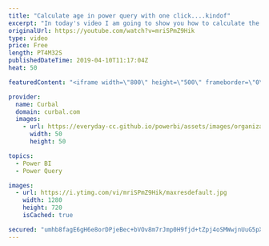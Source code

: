 ```yaml
---
title: "Calculate age in power query with one click....kindof"
excerpt: "In today's video I am going to show you how to calculate the age of a person based on the birth date in one click...well, almost, say about 4. Hopefully one click soon @powerbi? #powerbi #curbal #powerquery  Here you can download all the pbix files: https://curbal.com/donwload-center  SUBSCRIBE to learn"
originalUrl: https://youtube.com/watch?v=mriSPmZ9Hik
type: video
price: Free
length: PT4M32S
publishedDateTime: 2019-04-10T11:17:04Z
heat: 50

featuredContent: "<iframe width=\"800\" height=\"500\" frameborder=\"0\" src=\"https://www.youtube.com/embed/mriSPmZ9Hik\" allow=\"accelerometer; autoplay; encrypted-media; gyroscope; picture-in-picture\" allowfullscreen></iframe>"

provider:
  name: Curbal
  domain: curbal.com
  images:
    - url: https://everyday-cc.github.io/powerbi/assets/images/organizations/curbal.com-50x50.jpg
      width: 50
      height: 50

topics:
  - Power BI
  - Power Query

images:
  - url: https://i.ytimg.com/vi/mriSPmZ9Hik/maxresdefault.jpg
    width: 1280
    height: 720
    isCached: true

secured: "umhb8fagE6gH6e8orDPjeBec+bVOv8m7rJmp0H9fjd+tZpj4oSMWwjnUuG5pX0iZy+KT3BhzsbMiOeqVmoTveBJW4X/iXO9rFyCZuSoHq/D489wK3WAe3dmoDwkoy7mrhj0M9wFURw57nZVp0JZMtNgblCJEBPGhwkgP3ofS+rmgcIrU3km8IsINPON5nbr7mlTCu63LsOK32hii3KLtpIi8rtrv6VoW4WPE/4B/+kUD6jUTa5Zf4/ljSr+xb102O2zzzK2X+JA+xTedK0m86l8IQoG8uCWVVbFFOaBsOot49DGq56KEPnd0g9qPP2Gd4FaafhcnvAU+syixmGl37fTmqrp3+aBte7mKO9hs5IuKElwWj2/wjLlX69L0W6T0k96f4/F39+pdvRNlsJV7hqrVbQg+hGWjPtC25Sv0MF0=;1GUBKtzrHo63KboKbl8MWg=="
---
```


